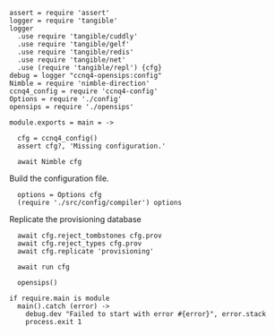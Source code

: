     assert = require 'assert'
    logger = require 'tangible'
    logger
      .use require 'tangible/cuddly'
      .use require 'tangible/gelf'
      .use require 'tangible/redis'
      .use require 'tangible/net'
      .use (require 'tangible/repl') {cfg}
    debug = logger "ccnq4-opensips:config"
    Nimble = require 'nimble-direction'
    ccnq4_config = require 'ccnq4-config'
    Options = require './config'
    opensips = require './opensips'

    module.exports = main = ->

      cfg = ccnq4_config()
      assert cfg?, 'Missing configuration.'

      await Nimble cfg

Build the configuration file.

      options = Options cfg
      (require './src/config/compiler') options

Replicate the provisioning database

      await cfg.reject_tombstones cfg.prov
      await cfg.reject_types cfg.prov
      await cfg.replicate 'provisioning'

      await run cfg

      opensips()

    if require.main is module
      main().catch (error) ->
        debug.dev "Failed to start with error #{error}", error.stack
        process.exit 1
